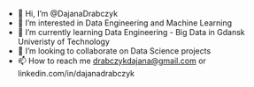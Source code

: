 - 👋 Hi, I’m @DajanaDrabczyk
- 👀 I’m interested in Data Engineering and Machine Learning
- 🌱 I’m currently learning Data Engineering - Big Data in Gdansk Univeristy of Technology
- 💞️ I’m looking to collaborate on Data Science projects
- 📫 How to reach me drabczykdajana@gmail.com or linkedin.com/in/dajanadrabczyk

<!---
DajanaDrabczyk/DajanaDrabczyk is a ✨ special ✨ repository because its `README.md` (this file) appears on your GitHub profile.
You can click the Preview link to take a look at your changes.
--->
